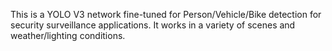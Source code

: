 This is a YOLO V3 network fine-tuned for Person/Vehicle/Bike detection for security surveillance applications. It works in a variety of scenes and weather/lighting conditions.
